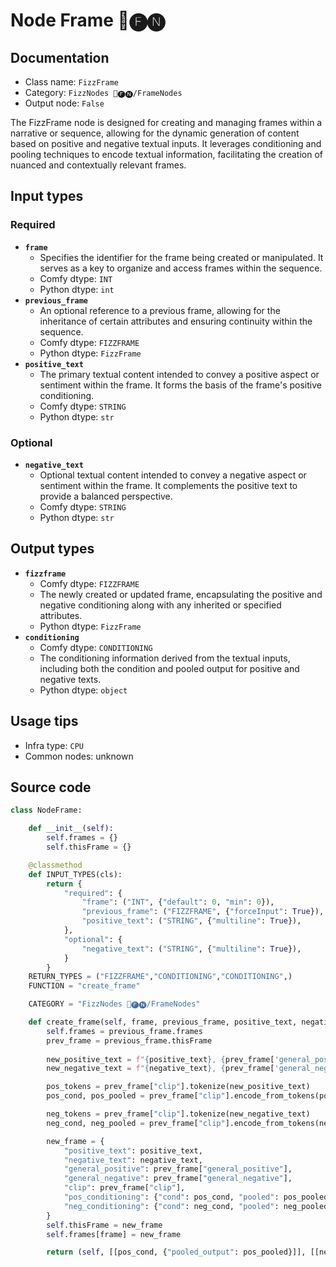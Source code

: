 # Node Frame 📅🅕🅝
## Documentation
- Class name: `FizzFrame`
- Category: `FizzNodes 📅🅕🅝/FrameNodes`
- Output node: `False`

The FizzFrame node is designed for creating and managing frames within a narrative or sequence, allowing for the dynamic generation of content based on positive and negative textual inputs. It leverages conditioning and pooling techniques to encode textual information, facilitating the creation of nuanced and contextually relevant frames.
## Input types
### Required
- **`frame`**
    - Specifies the identifier for the frame being created or manipulated. It serves as a key to organize and access frames within the sequence.
    - Comfy dtype: `INT`
    - Python dtype: `int`
- **`previous_frame`**
    - An optional reference to a previous frame, allowing for the inheritance of certain attributes and ensuring continuity within the sequence.
    - Comfy dtype: `FIZZFRAME`
    - Python dtype: `FizzFrame`
- **`positive_text`**
    - The primary textual content intended to convey a positive aspect or sentiment within the frame. It forms the basis of the frame's positive conditioning.
    - Comfy dtype: `STRING`
    - Python dtype: `str`
### Optional
- **`negative_text`**
    - Optional textual content intended to convey a negative aspect or sentiment within the frame. It complements the positive text to provide a balanced perspective.
    - Comfy dtype: `STRING`
    - Python dtype: `str`
## Output types
- **`fizzframe`**
    - Comfy dtype: `FIZZFRAME`
    - The newly created or updated frame, encapsulating the positive and negative conditioning along with any inherited or specified attributes.
    - Python dtype: `FizzFrame`
- **`conditioning`**
    - Comfy dtype: `CONDITIONING`
    - The conditioning information derived from the textual inputs, including both the condition and pooled output for positive and negative texts.
    - Python dtype: `object`
## Usage tips
- Infra type: `CPU`
- Common nodes: unknown


## Source code
```python
class NodeFrame:

    def __init__(self):
        self.frames = {}
        self.thisFrame = {}

    @classmethod
    def INPUT_TYPES(cls):
        return {
            "required": {
                "frame": ("INT", {"default": 0, "min": 0}),
                "previous_frame": ("FIZZFRAME", {"forceInput": True}),
                "positive_text": ("STRING", {"multiline": True}),
            },
            "optional": {
                "negative_text": ("STRING", {"multiline": True}),
            }
        }
    RETURN_TYPES = ("FIZZFRAME","CONDITIONING","CONDITIONING",)
    FUNCTION = "create_frame"

    CATEGORY = "FizzNodes 📅🅕🅝/FrameNodes"

    def create_frame(self, frame, previous_frame, positive_text, negative_text=None):
        self.frames = previous_frame.frames
        prev_frame = previous_frame.thisFrame
        
        new_positive_text = f"{positive_text}, {prev_frame['general_positive']}"
        new_negative_text = f"{negative_text}, {prev_frame['general_negative']}"

        pos_tokens = prev_frame["clip"].tokenize(new_positive_text)        
        pos_cond, pos_pooled = prev_frame["clip"].encode_from_tokens(pos_tokens, return_pooled=True)

        neg_tokens = prev_frame["clip"].tokenize(new_negative_text)
        neg_cond, neg_pooled = prev_frame["clip"].encode_from_tokens(neg_tokens, return_pooled=True)

        new_frame = {
            "positive_text": positive_text,
            "negative_text": negative_text,
            "general_positive": prev_frame["general_positive"],
            "general_negative": prev_frame["general_negative"],
            "clip": prev_frame["clip"],
            "pos_conditioning": {"cond": pos_cond, "pooled": pos_pooled},
            "neg_conditioning": {"cond": neg_cond, "pooled": neg_pooled},
        }
        self.thisFrame = new_frame
        self.frames[frame] = new_frame

        return (self, [[pos_cond, {"pooled_output": pos_pooled}]], [[neg_cond, {"pooled_output": neg_pooled}]])

```
